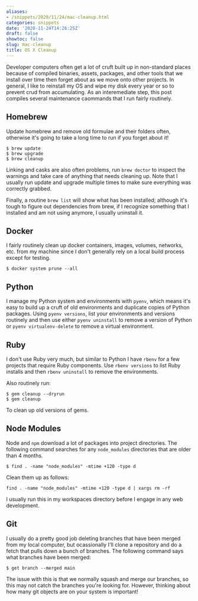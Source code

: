 ```yaml
---
aliases:
- /snippets/2020/11/24/mac-cleanup.html
categories: snippets
date: '2020-11-24T14:26:25Z'
draft: false
showtoc: false
slug: mac-cleanup
title: OS X Cleanup
---
```


Developer computers often get a lot of cruft built up in non-standard places because of compiled binaries, assets, packages, and other tools that we install over time then forget about as we move onto other projects. In general, I like to reinstall my OS and wipe my disk every year or so to prevent crud from accumulating. As an interemediate step, this post compiles several maintenance caommands that I run fairly routinely.

## Homebrew

Update homebrew and remove old formulae and their folders often, otherwise it's going to take a long time to run if you forget about it!

```
$ brew update
$ brew upgrade
$ brew cleanup
```

Linking and casks are also often problems, run `brew doctor` to inspect the warnings and take care of anything that needs cleaning up. Note that I usually run update and upgrade multiple times to make sure everything was correctly grabbed.

Finally, a routine `brew list` will show what has been installed; although it's tough to figure out dependencies from brew, if I recognize something that I installed and am not using anymore, I usually uninstall it.

## Docker

I fairly routinely clean up docker containers, images, volumes, networks, etc. from my machine since I don't generally rely on a local build process except for testing.

```
$ docker system prune --all
```

## Python

I manage my Python system and environments with `pyenv`, which means it's easy to build up a cruft of old environments and duplicate copies of Python packages. Using `pyenv versions`, list your environments and versions routinely and then use either `pyenv uninstall` to remove a version of Python or `pyenv virtualenv-delete` to remove a virtual environment.

## Ruby

I don't use Ruby very much, but similar to Python I have `rbenv` for a few projects that require Ruby components. Use `rbenv versions` to list Ruby installs and then `rbenv uninstall` to remove the environments.

Also routinely run:

```
$ gem cleanup --dryrun
$ gem cleanup
```

To clean up old versions of gems.

## Node Modules

Node and `npm` download a lot of packages into project directories. The following command searches for any `node_modules` directories that are older than 4 months.

```
$ find . -name "node_modules" -mtime +120 -type d
```

Clean them up as follows:

```
find . -name "node_modules" -mtime +120 -type d | xargs rm -rf
```

I usually run this in my workspaces directory before I engage in any web development.

## Git

I usually do a pretty good job deleting branches that have been merged from my local computer, but ocassionally I'll clone a repository and do a fetch that pulls down a bunch of branches. The following command says what branches have been merged:

```
$ get branch --merged main
```

The issue with this is that we normally squash and merge our branches, so this may not catch the branches you're looking for. However, thinking about how many git objects are on your system is important!